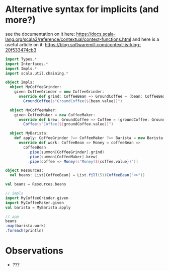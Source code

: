 # Alternative syntax for implicits (and more?)

see the documentation on it here: https://docs.scala-lang.org/scala3/reference/contextual/context-functions.html
and here is a useful article on it: https://blog.softwaremill.com/context-is-king-20f533474cb3

```scala 3
import Types.*
import Interfaces.*
import Impls.*
import scala.util.chaining.*

object Impls:
  object MyCoffeeGrinder:
    given CoffeeGrinder = new CoffeeGrinder:
      override def grind: CoffeeBean => GroundCoffee = (bean: CoffeeBean) =>
        GroundCoffee(s"GroundCoffee(${bean.value})")

  object MyCoffeeMaker:
    given CoffeeMaker = new CoffeeMaker:
      override def brew: GroundCoffee => Coffee = (groundCoffee: GroundCoffee) =>
        Coffee(s"Coffee(${groundCoffee.value})")

  object MyBarista:
    def apply: CoffeeGrinder ?=> CoffeeMaker ?=> Barista = new Barista:
      override def work: CoffeeBean => Money = coffeeBean =>
        coffeeBean
          .pipe(summon[CoffeeGrinder].grind)
          .pipe(summon[CoffeeMaker].brew)
          .pipe(coffee => Money(s"Money(${coffee.value})"))

object Resources:
  val beans: List[CoffeeBean] = List.fill(5)(CoffeeBean("<>"))

val beans = Resources.beans

// impls
import MyCoffeeGrinder.given
import MyCoffeeMaker.given
val barista = MyBarista.apply

// app
beans
.map(barista.work)
.foreach(println)
```

# Observations

- ???